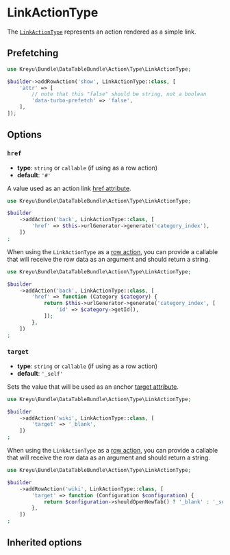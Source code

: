 <script setup>
    import ActionTypeOptions from "./options/action.md";
    import TurboPrefetchingSection from "./../../../shared/turbo-prefetching.md";
</script>

# LinkActionType

The [`LinkActionType`](https://github.com/Kreyu/data-table-bundle/blob/main/src/Action/Type/LinkActionType.php) represents an action rendered as a simple link.

## Prefetching

<TurboPrefetchingSection>

```php
use Kreyu\Bundle\DataTableBundle\Action\Type\LinkActionType;

$builder->addRowAction('show', LinkActionType::class, [
    'attr' => [
        // note that this "false" should be string, not a boolean
        'data-turbo-prefetch' => 'false',
    ],
]);
```

</TurboPrefetchingSection>

## Options

### `href`

- **type**: `string` or `callable` (if using as a row action)
- **default**: `'#'`

A value used as an action link [href attribute](https://developer.mozilla.org/en-US/docs/Web/HTML/Element/a#attr-href).

```php
use Kreyu\Bundle\DataTableBundle\Action\Type\LinkActionType;

$builder
    ->addAction('back', LinkActionType::class, [
        'href' => $this->urlGenerator->generate('category_index'),
    ])
;
```

When using the `LinkActionType` as a [row action](../../../docs/components/actions.md), you can provide a callable
that will receive the row data as an argument and should return a string.

```php
use Kreyu\Bundle\DataTableBundle\Action\Type\LinkActionType;

$builder
    ->addAction('back', LinkActionType::class, [
        'href' => function (Category $category) {
            return $this->urlGenerator->generate('category_index', [
                'id' => $category->getId(),        
            ]);
        },
    ])
;
```

### `target`

- **type**: `string` or `callable` (if using as a row action)
- **default**: `'_self'`

Sets the value that will be used as an anchor [target attribute](https://developer.mozilla.org/en-US/docs/Web/HTML/Element/a#attr-target).

```php
use Kreyu\Bundle\DataTableBundle\Action\Type\LinkActionType;

$builder
    ->addAction('wiki', LinkActionType::class, [
        'target' => '_blank',
    ])
;
```

When using the `LinkActionType` as a [row action](../../../docs/components/actions.md), you can provide a callable
that will receive the row data as an argument and should return a string.

```php
use Kreyu\Bundle\DataTableBundle\Action\Type\LinkActionType;

$builder
    ->addRowAction('wiki', LinkActionType::class, [
        'target' => function (Configuration $configuration) {
            return $configuration->shouldOpenNewTab() ? '_blank' : '_self';
        },
    ])
;
```

## Inherited options

<ActionTypeOptions/>
